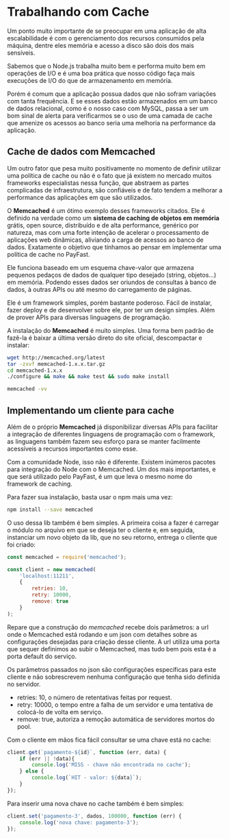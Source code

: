 # Trabalhando com Cache
Um ponto muito importante de se preocupar em uma aplicação de alta escalabilidade é com o gerenciamento dos recursos consumidos pela máquina, dentre eles memória e acesso a disco são dois dos mais sensíveis.

Sabemos que o Node.js trabalha muito bem e performa muito bem em operações de I/O e é uma boa prática que nosso código faça mais execuções de I/O do que de armazenamento em memória.

Porém é comum que a aplicação possua dados que não sofram variações com tanta frequência. E se esses dados estão armazenados em um banco de dados relacional, como é o nosso caso com MySQL, passa a ser um bom sinal de alerta para verificarmos se o uso de uma camada de cache que amenize os acessos ao banco seria uma melhoria na performance da aplicação.

## Cache de dados com Memcached
Um outro fator que pesa muito positivamente no momento de definir utilizar uma política de cache ou não é o fato que já existem no mercado muitos frameworks especialistas nessa função, que abstraem as partes complicadas de infraestrutura, são confiáveis e de fato tendem a melhorar a performance das aplicações em que são utilizados.

O **Memcached** é um ótimo exemplo desses frameworks citados. Ele é definido na verdade como um **sistema de caching de objetos em memória** grátis, open source, distribuído e de alta performance, genérico por natureza, mas com uma forte intenção de acelerar o processamento de aplicações web dinâmicas, aliviando a carga de acessos ao banco de dados. Exatamente o objetivo que tínhamos ao pensar em implementar uma política de cache no PayFast.

Ele funciona baseado em um esquema chave-valor que armazena pequenos pedaços de dados de qualquer tipo desejado (string, objetos...) em memória. Podendo esses dados ser oriundos de consultas à banco de dados, à outras APIs ou até mesmo do carregamento de páginas.

Ele é um framework simples, porém bastante poderoso. Fácil de instalar, fazer deploy e de desenvolver sobre ele, por ter um design simples. Além de prover APIs para diversas linguagens de programação.

A instalação do **Memcached** é muito simples. Uma forma bem padrão de fazê-la é baixar a última versão direto do site oficial, descompactar e instalar:

```bash
wget http://memcached.org/latest
tar -zxvf memcached-1.x.x.tar.gz
cd memcached-1.x.x
./configure && make && make test && sudo make install

memcached -vv
```

## Implementando um cliente para cache
Além de o próprio **Memcached** já disponibilizar diversas APIs para facilitar a integração de diferentes linguagens de programação com o framework, as linguagens também fazem seu esforço para se manter facilmente acessíveis a recursos importantes como esse.

Com a comunidade Node, isso não é diferente. Existem inúmeros pacotes para integração do Node com o Memcached. Um dos mais importantes, e que será utilizado pelo PayFast, é um que leva o mesmo nome do framework de caching.

Para fazer sua instalação, basta usar o npm mais uma vez:
```bash
npm install --save memcached
```

O uso dessa lib também é bem simples. A primeira coisa a fazer é carregar o módulo no arquivo em que se deseja ter o cliente e, em seguida, instanciar um novo objeto da lib, que no seu retorno, entrega o cliente que foi criado:
```js
const memcached = require('memcached');

const client = new memcached(
    'localhost:11211',
    {
        retries: 10,
        retry: 10000,
        remove: true
    }
);
```

Repare que a construção do *memcached* recebe dois parâmetros: a url onde o Memcached está rodando e um json com detalhes sobre as configurações desejadas para criação desse cliente. A url utiliza uma porta que sequer definimos ao subir o Memcached, mas tudo bem pois esta é a porta default do serviço.

Os parâmetros passados no json são configurações específicas para este cliente e não sobrescrevem nenhuma configuração que tenha sido definida no servidor.

* retries: 10, o número de retentativas feitas por request.
* retry: 10000, o tempo entre a falha de um servidor e uma tentativa de colocá-lo de volta em serviço.
* remove: true, autoriza a remoção automática de servidores mortos do pool.

Com o cliente em mãos fica fácil consultar se uma chave está no cache:
```js
client.get(`pagamento-${id}`, function (err, data) {
    if (err || !data){
        console.log('MISS - chave não encontrada no cache');
    } else {
        console.log(`HIT - valor: ${data}`);
    }
});
```

Para inserir uma nova chave no cache também é bem simples:
```js
client.set('pagamento-3', dados, 100000, function (err) {
    console.log('nova chave: pagamento-3');
});
```